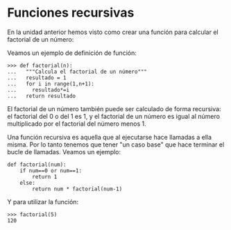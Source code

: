 # Funciones recursivas

En la unidad anterior hemos visto como crear una función para calcular el factorial de un número:

Veamos un ejemplo de definición de función:

	>>> def factorial(n):
	...   """Calcula el factorial de un número"""
	...   resultado = 1
	...   for i in range(1,n+1):
	...     resultado*=i
	...   return resultado

El factorial de un número también puede ser calculado de forma recursiva: el factorial del 0 o del 1 es 1, y el factorial de un número es igual al número multiplicado por el factorial del número menos 1.

Una función recursiva es aquella que al ejecutarse hace llamadas a ella misma. Por lo tanto tenemos que tener "un caso base" que hace terminar el bucle de llamadas. Veamos un ejemplo:

    def factorial(num):
        if num==0 or num==1:
            return 1
        else:
            return num * factorial(num-1)

Y para utilizar la función:

	>>> factorial(5)
	120

